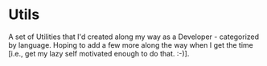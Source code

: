 # Utils
A set of Utilities that I'd created along my way as a Developer - categorized by language.
Hoping to add a few more along the way when I get the time [i.e., get my lazy self motivated enough to do that. :-)].
